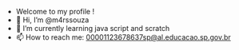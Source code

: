 - Welcome to my profile !
- 👋 Hi, I’m @m4rssouza
- 🌱 I’m currently learning java script and scratch
- 📫 How to reach me: 00001123678637sp@al.educacao.sp.gov.br



